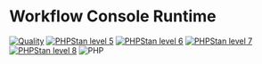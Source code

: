 Workflow Console Runtime
===

[![Quality](https://github.com/php-etl/workflow-console-runtime/actions/workflows/quality.yaml/badge.svg)](https://github.com/php-etl/workflow-console-runtime/actions/workflows/quality.yaml)
[![PHPStan level 5](https://github.com/php-etl/workflow-console-runtime/actions/workflows/phpstan-5.yaml/badge.svg)](https://github.com/php-etl/workflow-console-runtime/actions/workflows/phpstan-5.yaml)
[![PHPStan level 6](https://github.com/php-etl/workflow-console-runtime/actions/workflows/phpstan-6.yaml/badge.svg)](https://github.com/php-etl/workflow-console-runtime/actions/workflows/phpstan-6.yaml)
[![PHPStan level 7](https://github.com/php-etl/workflow-console-runtime/actions/workflows/phpstan-7.yaml/badge.svg)](https://github.com/php-etl/workflow-console-runtime/actions/workflows/phpstan-7.yaml)
[![PHPStan level 8](https://github.com/php-etl/workflow-console-runtime/actions/workflows/phpstan-8.yaml/badge.svg)](https://github.com/php-etl/workflow-console-runtime/actions/workflows/phpstan-8.yaml)
![PHP](https://img.shields.io/packagist/php-v/php-etl/workflow-console-runtime)
